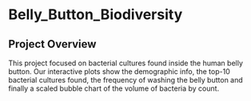 # Belly_Button_Biodiversity

## Project Overview

This project focused on bacterial cultures found inside the human belly button. Our interactive plots show the demographic info, the top-10 bacterial cultures found, the frequency of washing the belly button and finally a scaled bubble chart of the volume of bacteria by count.
